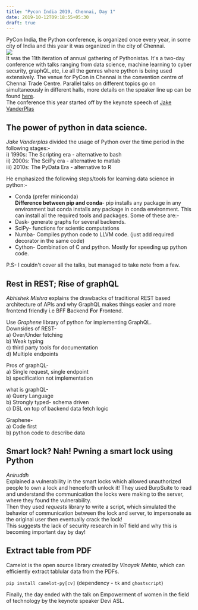 ```yaml
---
title: "Pycon India 2019, Chennai, Day 1"
date: 2019-10-12T09:18:55+05:30
draft: true
---
```

PyCon India, the Python conference, is organized once every year, in some city of India and this year it was organized in the city of Chennai.   
![](/images/pycon.jpg)  
It was the 11th iteration of annual gathering of Pythonistas. It's a two-day conference with talks ranging from data science, machine learning to cyber security, graphQL,etc, i.e all the genres where python is being used extensively. The venue for PyCon in Chennai is the convention centre of Chennai Trade Centre. Parallel talks on different topics go on simultaneously in different halls, more details on the speaker line up can be found [here](https://in.pycon.org/2019/).  
The conference this year started off by the keynote speech of [Jake VanderPlas](https://twitter.com/jakevdp)  
## The power of python in data science.
*Jake Vanderplas* divided the usage of Python over the time period in the following stages:-  
i) 1990s: The Scripting era - alternative to bash   
ii) 2000s: The SciPy era - alternative to matlab  
iii) 2010s: The PyData Era - alternative to R   

He emphasized the following steps/tools for learning data science in python:-  
* Conda (prefer miniconda)  
**Difference between pip and conda**- pip installs any package in any environment but conda installs any package in conda environment. This can install all the required tools and packages. Some of these are:-  
* Dask- generate graphs for several backends.  
* SciPy- functions for scientic computations 
* Numba- Compiles python code to LLVM code. (just add required decorator in the same code)  
* Cython- Combination of C and python. Mostly for speeding up python code.  

P.S- I couldn't cover all the talks, but managed to take note from a few.  
 
## Rest in REST; Rise of graphQL   
*Abhishek Mishra* explains the drawbacks of traditional REST based architecture of APIs and why GraphQL makes things easier and more frontend friendly i.e BFF **B**ackend **F**or **F**rontend.  

Use *Graphene* library of python for implementing GraphQL.  
Downsides of REST-  
a) Over/Under fetching  
b) Weak typing  
c) third party tools for documentation  
d) Multiple endpoints  


Pros of graphQL-  
a) Single request, single endpoint  
b) specification not implementation  

what is graphQL-  
a) Query Language  
b) Strongly typed- schema driven  
c) DSL on top of backend data fetch logic  

Graphene-  
a) Code first  
b) python code to describe data  

## Smart lock? Nah! Pwning a smart lock using Python  
*Aniruddh*   
Explained a vulnerability in the smart locks which allowed unauthorized people to own a lock and henceforth unlock it! They used BurpSuite to read and understand the communication the locks were making to the server, where they found the vulnerability.  
Then they used *requests* library to write a script, which simulated the behavior of communication between the lock and server, to impersonate as the original user then eventually crack the lock!  
This suggests the lack of security research in IoT field and why this is becoming important day by day!  

##  Extract table from PDF  
Camelot is the open source library created by *Vinayak Mehta*, which can efficiently extract tablular data from the PDFs.

`pip install camelot-py[cv]` (dependency - `tk` and `ghostscript`)   

Finally, the day ended with the talk on Empowerment of women in the field of technology by the keynote speaker Devi ASL.  








